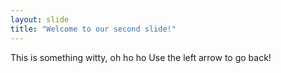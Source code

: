 ```yaml
---
layout: slide
title: "Welcome to our second slide!"
---
```

This is something witty, oh ho ho
Use the left arrow to go back!
